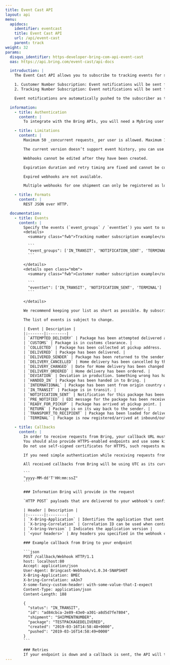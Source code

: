 ```yaml
---
title: Event Cast API
layout: api
menu:
  apidocs:
    identifier: eventcast
    title: Event Cast API
    url: /api/event-cast
    parent: track
weight: 32
params:
  disqus_identifier: https-developer-bring-com-api-event-cast
  oas: https://api.bring.com/event-cast/api-docs

  introduction: |
    The Event Cast API allows you to subscribe to tracking events for shipments by registering webhooks. There are two types of subscriptions available:

    1. Customer Number Subscription: Event notifications will be sent for all shipments belonging to the subscribed customer number.
    2. Tracking Number Subscription: Event notifications will be sent for the subscribed shipment or parcel number.

    Event notifications are automatically pushed to the subscriber as they happen, avoiding the need to repeatedly poll statuses by calling the Tracking API. You define an endpoint that accepts HTTP POST requests, and whenever an event is registered for a subscribed shipment, we send it to the specified URL.

  information:
    - title: Authentication
      content: |
        To integrate with the Bring APIs, you will need a Mybring user account with an API key. Information about prerequisites and authentication headers can be found on the general API [Getting Started page](/api/).

    - title: Limitations
      content: |
        Maximum 50 _concurrent requests_ per user is allowed. Maximum 10 _concurrent requests_ per user is allowed on the test endpoint. Maximum 100 shipments can be batch created per request. But there is no limitation on how many webhooks you can have in total.

        The current version doesn’t support event history, you can use the [Tracking API](/api/tracking) to get a shipment’s full history.

        Webhooks cannot be edited after they have been created.

        Expiration duration and retry timing are fixed and cannot be configured.

        Expired webhooks are not available.

        Multiple webhooks for one shipment can only be registered as long as they subscribe to different events.

    - title: Formats
      content: |
        REST JSON over HTTP.

  documentation:
    - title: Events
      content: |
        Specify the events (`event_groups` / `eventSet`) you want to subscribe to as an array with comma separated strings.
        <details>
          <summary class="fwb">Tracking number subscription example</summary>

          ``` 
          "event_groups": ['IN_TRANSIT', 'NOTIFICATION_SENT', 'TERMINAL']
          ```

        </details>
        <details open class="mbm">
          <summary class="fwb">Customer number subscription example</summary>

          ``` 
          "eventSet": ['IN_TRANSIT', 'NOTIFICATION_SENT', 'TERMINAL']
          ```

        </details>

        We recommend keeping your list as short as possible. By subscribing only to events relevant to you, your server will not get unnecessary HTTP requests from Bring. Wildcards like `*` and `ALL` are not supported.

        The list of events is subject to change.

        | Event | Description |
        |:-------|:--------|
        | `ATTEMPTED_DELIVERY` | Package has been attempted delivered at the door. Depending on the service it will be tried again or sent to closest pickup point. |
        | `CUSTOMS` | Package is in customs clearance. |
        | `COLLECTED` | Package has been collected at pickup address. |
        | `DELIVERED` | Package has been delivered. |
        | `DELIVERED_SENDER` | Package has been returned to the sender. |
        | `DELIVERY_CANCELLED` | Home delivery has been cancelled by the customer. |
        | `DELIVERY_CHANGED` | Date for Home delivery has been changed by customer. |
        | `DELIVERY_ORDERED` | Home delivery has been ordered. |
        | `DEVIATION` | Deviation in production. Something wrong has happened and there is a probability for delay. |
        | `HANDED_IN` | Package has been handed in to Bring. |
        | `INTERNATIONAL` | Package has been sent from origin country or arrived at destination country. |
        | `IN_TRANSIT` | Package is in transit. |
        | `NOTIFICATION_SENT` | Notification for this package has been sent by sms, push and/or mail. This can be informational and action notifications like pickup notice. |
        | `PRE_NOTIFIED` | EDI message for the package has been received by Bring. |
        | `READY_FOR_PICKUP` | Package has arrived at pickup point. |
        | `RETURN` | Package is on its way back to the sender. |
        | `TRANSPORT_TO_RECIPIENT` | Package has been loaded for delivery to the recipient. |
        | `TERMINAL` | Package is now registered/arrived at inbound/outbound storage terminal. |

    - title: Callbacks
      content: |
        In order to receive requests from Bring, your callback URL must be accessible on the internet and able to receive requests from Bring IPs.
        You should also provide HTTPS-enabled endpoints and use some kind of authentication mechanism to minimize risk.
        Do not use self-signed certificates for HTTPS, such requests may fail.

        If you need simple authentication while receiving requests from Bring, we recommend using the header functionality provided by the webhook configuration.

        All received callbacks from Bring will be using UTC as its current timezone and is based on the following format (Java):

        ```
        "yyyy-MM-dd'T'HH:mm:ssZ"
        ```

        ### Information Bring will provide in the request

        `HTTP POST` payloads that are delivered to your webhook's configured URL endpoint contains both a JSON with event information and several Bring specific headers:

        | Header | Description |
        |:-------|:--------|
        | `X-Bring-Application` | Identifies the application that sent the request to your endpoint |
        | `X-bring-Correlation` | Correlation ID can be used when contacting Bring on error cases |
        | `X-bring-Version` | Indicates the application version |
        | `<your headers>` | Any headers you specified in the webhook configuration |

        ### Example callback from Bring to your endpoint

        ```json
        POST /callback/Webhook HTTP/1.1
        host: localhost:80
        Accept: application/json
        User-Agent: Bringcast-Webhook/v1.0.34-SNAPSHOT
        X-Bring-Application: BMEC
        X-bring-Correlation: xA3n7
        X-some-fancy-custom-header: with-some-value-that-I-expect
        Content-Type: application/json
        Content-Length: 188

        {
          "status": "IN_TRANSIT",
          "id": "ad84cbca-2e89-43e0-a301-a8d5d7fe7804",
          "shipment": "SHIPMENTNUMBER",
          "package": "TESTPACKAGEDELIVERED",
          "created": "2019-03-16T14:58:48+0000",
          "pushed": "2019-03-16T14:58:49+0000"
        }
        ```

        ### Retries
        If your endpoint is down and a callback is sent, the API will try to send a request two times with 30 minutes between and a third and final time after another hour.
---
```

